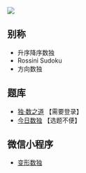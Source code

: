 ![](https://cn.sudoku.today/pic/02/rossini/43974_221512.png)

## 别称
- 升序降序数独
- Rossini Sudoku
- 方向数独

## 题库
- [独·数之道](http://www.sudokufans.org.cn/lx/game.index.php?type=px) 【需要登录】
- [今日数独](https://cn.sudoku.today/g-rossini-sudoku/) 【选题不便】

## 微信小程序
- [变形数独](#小程序://变形数独/高端数独/3QQ2xclTUJ6u2bc)
